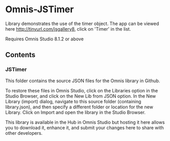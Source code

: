 # Omnis-JSTimer
Library demonstrates the use of the timer object.
The app can be viewed here http://tinyurl.com/jsgallery8, click on 'Timer' in the list.

Requires Omnis Studio 8.1.2 or above

## Contents
### JSTimer

This folder contains the source JSON files for the Omnis library in Github. 

To restore these files in Omnis Studio, click on the Libraries option in the Studio Browser, and click on the New Lib from JSON option. In the New Library (import) dialog, navigate to this source folder (containing library.json), and then specify a different folder or location for the new Library. Click on Import and open the library in the Studio Browser. 

This library is available in the Hub in Omnis Studio but hosting it here allows you to download it, enhance it, and submit your changes here to share with other developers.
